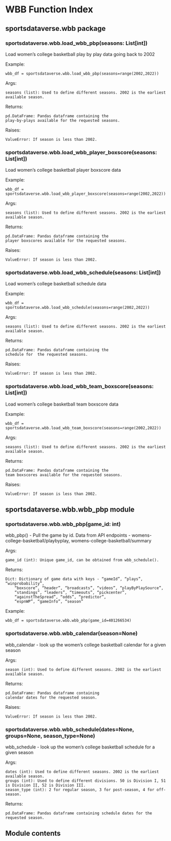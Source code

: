 # WBB Function Index

## sportsdataverse.wbb package

### sportsdataverse.wbb.load_wbb_pbp(seasons: List[int])
Load women’s college basketball play by play data going back to 2002

Example:

    wbb_df = sportsdataverse.wbb.load_wbb_pbp(seasons=range(2002,2022))

Args:

    seasons (list): Used to define different seasons. 2002 is the earliest available season.

Returns:

    pd.DataFrame: Pandas dataframe containing the
    play-by-plays available for the requested seasons.

Raises:

    ValueError: If season is less than 2002.


### sportsdataverse.wbb.load_wbb_player_boxscore(seasons: List[int])
Load women’s college basketball player boxscore data

Example:

    wbb_df = sportsdataverse.wbb.load_wbb_player_boxscore(seasons=range(2002,2022))

Args:

    seasons (list): Used to define different seasons. 2002 is the earliest available season.

Returns:

    pd.DataFrame: Pandas dataframe containing the
    player boxscores available for the requested seasons.

Raises:

    ValueError: If season is less than 2002.


### sportsdataverse.wbb.load_wbb_schedule(seasons: List[int])
Load women’s college basketball schedule data

Example:

    wbb_df = sportsdataverse.wbb.load_wbb_schedule(seasons=range(2002,2022))

Args:

    seasons (list): Used to define different seasons. 2002 is the earliest available season.

Returns:

    pd.DataFrame: Pandas dataframe containing the
    schedule for  the requested seasons.

Raises:

    ValueError: If season is less than 2002.


### sportsdataverse.wbb.load_wbb_team_boxscore(seasons: List[int])
Load women’s college basketball team boxscore data

Example:

    wbb_df = sportsdataverse.wbb.load_wbb_team_boxscore(seasons=range(2002,2022))

Args:

    seasons (list): Used to define different seasons. 2002 is the earliest available season.

Returns:

    pd.DataFrame: Pandas dataframe containing the
    team boxscores available for the requested seasons.

Raises:

    ValueError: If season is less than 2002.

## sportsdataverse.wbb.wbb_pbp module


### sportsdataverse.wbb.wbb_pbp(game_id: int)
wbb_pbp() - Pull the game by id. Data from API endpoints - womens-college-basketball/playbyplay, womens-college-basketball/summary

Args:

    game_id (int): Unique game_id, can be obtained from wbb_schedule().

Returns:

    Dict: Dictionary of game data with keys - “gameId”, “plays”, “winprobability”,
        “boxscore”, “header”, “broadcasts”, “videos”, “playByPlaySource”,
        “standings”, “leaders”, “timeouts”, “pickcenter”,
        “againstTheSpread”, “odds”, “predictor”,
        “espnWP”, “gameInfo”, “season”

Example:

    wbb_df = sportsdataverse.wbb.wbb_pbp(game_id=401266534)


### sportsdataverse.wbb.wbb_calendar(season=None)
wbb_calendar - look up the women’s college basketball calendar for a given season

Args:

    season (int): Used to define different seasons. 2002 is the earliest available season.

Returns:

    pd.DataFrame: Pandas dataframe containing
    calendar dates for the requested season.

Raises:

    ValueError: If season is less than 2002.


### sportsdataverse.wbb.wbb_schedule(dates=None, groups=None, season_type=None)
wbb_schedule - look up the women’s college basketball schedule for a given season

Args:

    dates (int): Used to define different seasons. 2002 is the earliest available season.
    groups (int): Used to define different divisions. 50 is Division I, 51 is Division II, 52 is Division III.
    season_type (int): 2 for regular season, 3 for post-season, 4 for off-season.

Returns:

    pd.DataFrame: Pandas dataframe containing schedule dates for the requested season.

## Module contents
